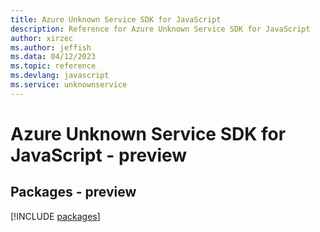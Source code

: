 ```yaml
---
title: Azure Unknown Service SDK for JavaScript
description: Reference for Azure Unknown Service SDK for JavaScript
author: xirzec
ms.author: jeffish
ms.data: 04/12/2023
ms.topic: reference
ms.devlang: javascript
ms.service: unknownservice
---
```

# Azure Unknown Service SDK for JavaScript - preview
## Packages - preview
[!INCLUDE [packages](unknown-service-index.md)]